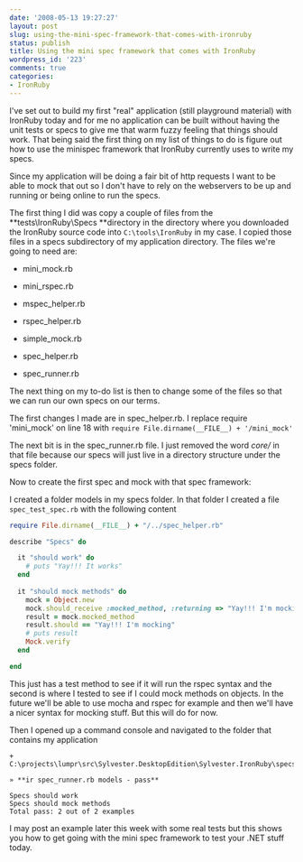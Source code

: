 ```yaml
---
date: '2008-05-13 19:27:27'
layout: post
slug: using-the-mini-spec-framework-that-comes-with-ironruby
status: publish
title: Using the mini spec framework that comes with IronRuby
wordpress_id: '223'
comments: true
categories:
- IronRuby
---
```


I've set out to build my first "real" application (still playground material) with IronRuby today and for me no application can be built without having the unit tests or specs to give me that warm fuzzy feeling that things should work. That being said the first thing on my list of things to do is figure out how to use the minispec framework that IronRuby currently uses to write my specs.

Since my application will be doing a fair bit of http requests I want to be able to mock that out so I don't have to rely on the webservers to be up and running or being online to run the specs.

The first thing I did was copy a couple of files from the **tests\IronRuby\Specs **directory in the directory where you downloaded the IronRuby source code into `C:\tools\IronRuby` in my case. I copied those files in a specs subdirectory of my application directory. The files we're going to need are:

  * mini_mock.rb 
   
  * mini_rspec.rb 
   
  * mspec_helper.rb 
   
  * rspec_helper.rb 
   
  * simple_mock.rb 
   
  * spec_helper.rb 
   
  * spec_runner.rb 
 

The next thing on my to-do list is then to change some of the files so that we can run our own specs on our terms. 

The first changes I made are in spec_helper.rb. I replace require 'mini_mock' on line 18 with `require File.dirname(__FILE__) + '/mini_mock'` 

The next bit is in the spec_runner.rb file. I just removed the word _core/_ in that file because our specs will just live in a directory structure under the specs folder.

Now to create the first spec and mock with that spec framework: 

I created a folder models in my specs folder. In that folder I created a file `spec_test_spec.rb` with the following content

 
``` ruby    
require File.dirname(__FILE__) + "/../spec_helper.rb"

describe "Specs" do

  it "should work" do
    # puts "Yay!!! It works"
  end
  
  it "should mock methods" do
    mock = Object.new
    mock.should_receive :mocked_method, :returning => "Yay!!! I'm mocking"
    result = mock.mocked_method
    result.should == "Yay!!! I'm mocking"
    # puts result
    Mock.verify
  end

end
```

This just has a test method to see if it will run the rspec syntax and the second is where I tested to see if I could mock methods on objects. In the future we'll be able to use mocha and rspec for example and then we'll have a nicer syntax for mocking stuff. But this will do for now.

Then I opened up a command console and navigated to the folder that contains my application

    + C:\projects\lumpr\src\Sylvester.DesktopEdition\Sylvester.IronRuby\specs
        
    » **ir spec_runner.rb models - pass**
        
    Specs should work
    Specs should mock methods
    Total pass: 2 out of 2 examples

I may post an example later this week with some real tests but this shows you how to get going with the mini spec framework to test your .NET stuff today.
